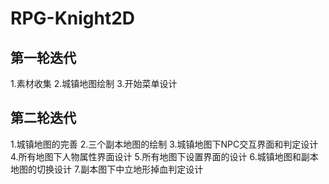 # RPG-Knight2D
## 第一轮迭代
1.素材收集
2.城镇地图绘制
3.开始菜单设计
## 第二轮迭代
1.城镇地图的完善
2.三个副本地图的绘制
3.城镇地图下NPC交互界面和判定设计
4.所有地图下人物属性界面设计
5.所有地图下设置界面的设计
6.城镇地图和副本地图的切换设计
7.副本图下中立地形掉血判定设计